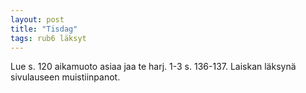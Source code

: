 ```yaml
---
layout: post
title: "Tisdag"
tags: rub6 läksyt
---
```


Lue s. 120 aikamuoto asiaa jaa te harj. 1-3 s. 136-137. Laiskan läksynä sivulauseen muistiinpanot.